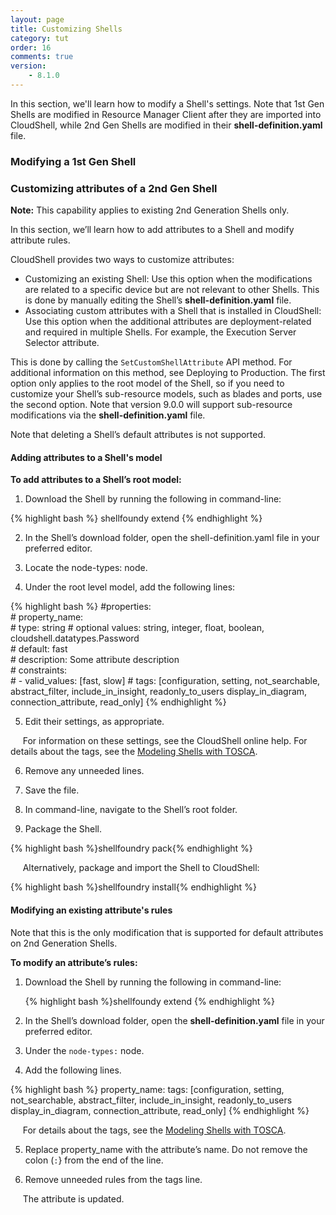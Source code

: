 ```yaml
---
layout: page
title: Customizing Shells
category: tut
order: 16
comments: true
version:
    - 8.1.0
---
```


In this section, we'll learn how to modify a Shell's settings. Note that 1st Gen Shells are modified in Resource Manager Client after they are imported into CloudShell, while 2nd Gen Shells are modified in their **shell-definition.yaml** file.



### Modifying a 1st Gen Shell



### Customizing attributes of a 2nd Gen Shell

**Note:** This capability applies to existing 2nd Generation Shells only. 

In this section, we’ll learn how to add attributes to a Shell and modify attribute rules. 

CloudShell provides two ways to customize attributes:
* Customizing an existing Shell: Use this option when the modifications are related to a specific device but are not relevant to other Shells. 
This is done by manually editing the Shell’s **shell-definition.yaml** file.
* Associating custom attributes with a Shell that is installed in CloudShell: Use this option when the additional attributes are deployment-related and required in multiple Shells. For example, the Execution Server Selector attribute. 

This is done by calling the `SetCustomShellAttribute` API method. For additional information on this method, see Deploying to Production.
The first option only applies to the root model of the Shell, so if you need to customize your Shell’s sub-resource models, such as blades and ports, use the second option. Note that version 9.0.0 will support sub-resource modifications via the **shell-definition.yaml** file.

Note that deleting a Shell’s default attributes is not supported.



#### Adding attributes to a Shell's model

**To add attributes to a Shell’s root model:**

1) Download the Shell by running the following in command-line:

{% highlight bash %}
shellfoundy extend <shell template name>
{% endhighlight %}

2) In the Shell’s download folder, open the shell-definition.yaml file in your preferred editor.

3) Locate the node-types: node.

4) Under the root level model, add the following lines:

{% highlight bash %}
        #properties:    
	    #  property_name:	    
	    #    type: string          # optional values: string, integer, float, boolean, cloudshell.datatypes.Password	    
	    #    default: fast	    
	    #    description: Some attribute description	    
	    #    constraints:	    
	    #      - valid_values: [fast, slow]
        #    tags: [configuration, setting, not_searchable, abstract_filter, include_in_insight, readonly_to_users display_in_diagram, connection_attribute, read_only]
{% endhighlight %}
   
5) Edit their settings, as appropriate. 

&nbsp;&nbsp;&nbsp;&nbsp;&nbsp;For  information on these settings, see the CloudShell online help. For details about the tags, see the [Modeling Shells with TOSCA]({{site.baseurl}}/shells/{{pageVersion}}/modeling-the-shell.html).

6) Remove any unneeded lines.

7) Save the file.

8) In command-line, navigate to the Shell’s root folder.

9) Package the Shell.

{% highlight bash %}shellfoundry pack{% endhighlight %}

&nbsp;&nbsp;&nbsp;&nbsp;&nbsp;Alternatively, package and import the Shell to CloudShell:

{% highlight bash %}shellfoundry install{% endhighlight %}



#### Modifying an existing attribute's rules

Note that this is the only modification that is supported for default attributes on 2nd Generation Shells.

**To modify an attribute’s rules:**

1) Download the Shell by running the following in command-line:

    {% highlight bash %}shellfoundy extend <shell template name>{% endhighlight %}

2) In the Shell’s download folder, open the **shell-definition.yaml** file in your preferred editor.

3) Under the `node-types:` node.

4) Add the following lines.

{% highlight bash %}
   property_name:
   tags: [configuration, setting, not_searchable, abstract_filter, include_in_insight, readonly_to_users display_in_diagram, connection_attribute, read_only]
{% endhighlight %}

&nbsp;&nbsp;&nbsp;&nbsp;&nbsp;For details about the tags, see the [Modeling Shells with TOSCA]({{site.baseurl}}/shells/{{pageVersion}}/modeling-the-shell.html).

5) Replace property_name with the attribute’s name. Do not remove the colon (`:`} from the end of the line.

6) Remove unneeded rules from the tags line. 

&nbsp;&nbsp;&nbsp;&nbsp;&nbsp;The attribute is updated.
